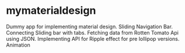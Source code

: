 # mymaterialdesign
Dummy app for implementing material design.
Sliding Navigation Bar.
Connecting Sliding bar with tabs.
Fetching data from Rotten Tomato Api using JSON.
Implementing API for Ripple effect for pre lollipop versions.
Animation

